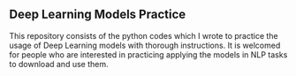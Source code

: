 ## Deep Learning Models Practice
This repository consists of the python codes which I wrote to practice the usage of Deep Learning models with thorough instructions. 
It is welcomed for people who are interested in practicing applying the models in NLP tasks to download and use them.
